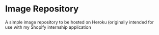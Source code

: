 # Image Repository
A simple image repository to be hosted on Heroku (originally intended for use with my Shopify internship application